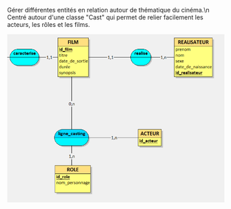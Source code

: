 Gérer différentes entités en relation autour de thématique du cinéma.\n
Centré autour d'une classe "Cast" qui permet de relier facilement les acteurs, les rôles et les films.

![screenshot](MCD_Looping.png)
